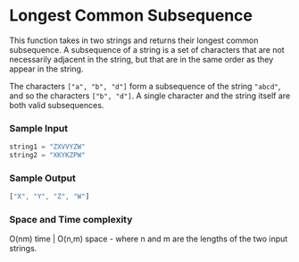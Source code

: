# Longest Common Subsequence

This function takes in two strings and returns their longest common subsequence.
A subsequence of a string is a set of characters that are not necessarily adjacent in the string, but that are in the same order as they appear in the string.

The characters `["a", "b", "d"]` form a subsequence of the string `"abcd"`, 
and so the characters `["b", "d"]`. A single character and the string itself are both valid subsequences.

### Sample Input
```javascript
string1 = "ZXVVYZW"
string2 = "XKYKZPW"
```
### Sample Output
```javascript
["X", "Y", "Z", "W"]
```
### Space and Time complexity
O(nm) time | O(n,m) space - where n and m are the lengths of the two input strings.

